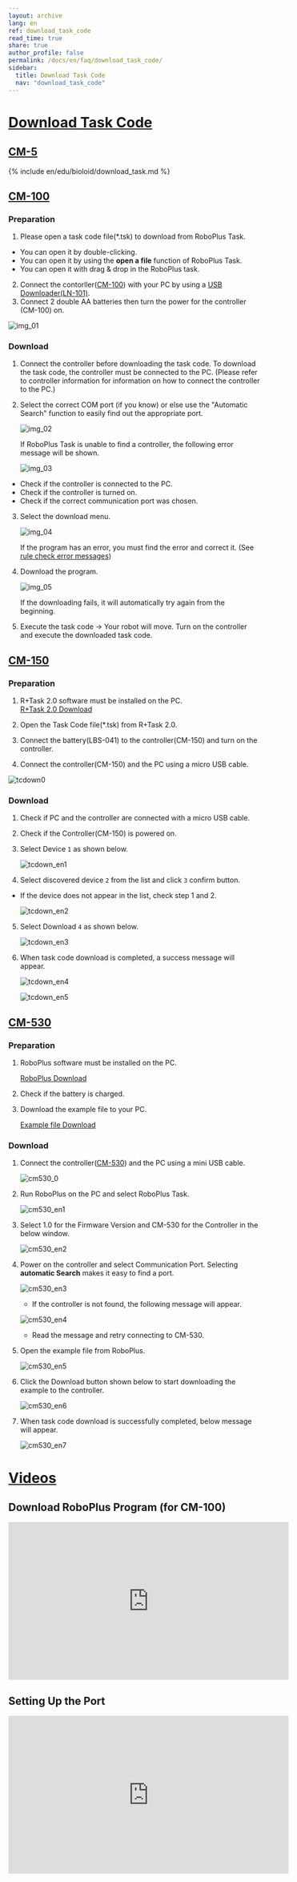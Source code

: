 ```yaml
---
layout: archive
lang: en
ref: download_task_code
read_time: true
share: true
author_profile: false
permalink: /docs/en/faq/download_task_code/
sidebar:
  title: Download Task Code
  nav: "download_task_code"
---
```


# [Download Task Code](#download-task-code)

## [CM-5](#cm-5)

{% include en/edu/bioloid/download_task.md %}

## [CM-100](#cm-100)

### Preparation
1. Please open a task code file(\*.tsk) to download from RoboPlus Task.
  - You can open it by double-clicking.
  - You can open it by using the **open a file** function of RoboPlus Task.
  - You can open it with drag & drop in the RoboPlus task.

2. Connect the contorller([CM-100]) with your PC by using a [USB Downloader(LN-101)].
3. Connect 2 double AA batteries then turn the power for the controller (CM-100) on.

  ![img_01][img_01]

### Download

1. Connect the controller before downloading the task code. To download the task code, the controller must be connected to the PC. (Please refer to controller information for information on how to connect the controller to the PC.)

2. Select the correct COM port (if you know) or else use the "Automatic Search" function  to easily find out the appropriate port.

    ![img_02][img_02]

    If RoboPlus Task is unable to find a controller, the following error message will be shown.

    ![img_03][img_03]

  - Check if the controller is connected to the PC.
  - Check if the controller is turned on.
  - Check if the correct communication port was chosen.

3. Select the download menu.

    ![img_04][img_04]

    If the program has an error, you must find the error and correct it. (See [rule check error messages])

4. Download the program.

    ![img_05][img_05]

    If the downloading fails, it will automatically try again from the beginning.

5. Execute the task code -> Your robot will move. Turn on the controller and execute the downloaded task code.

## [CM-150](#cm-150)

### Preparation
1. R+Task 2.0 software must be installed on the PC.  
   [R+Task 2.0 Download]

2. Open the Task Code file(\*.tsk) from R+Task 2.0.

3. Connect the battery(LBS-041) to the controller(CM-150) and turn on the controller.

4. Connect the controller(CM-150) and the PC using a micro USB cable.

  ![tcdown0][tcdown0]

### Download
1. Check if PC and the controller are connected with a micro USB cable.

2. Check if the Controller(CM-150) is powered on.

3. Select Device `1` as shown below.

    ![tcdown_en1][tcdown_en1]

4. Select discovered device `2` from the list and click `3` confirm button.
  - If the device does not appear in the list, check step 1 and 2.

    ![tcdown_en2][tcdown_en2]

5. Select Download `4` as shown below.

    ![tcdown_en3][tcdown_en3]

6. When task code download is completed, a success message will appear.

    ![tcdown_en4][tcdown_en4]

    ![tcdown_en5][tcdown_en5]


## [CM-530](#cm-530)

### Preparation

1. RoboPlus software must be installed on the PC.

   [RoboPlus Download]

2. Check if the battery is charged.

3. Download the example file to your PC.

   [Example file Download]


### Download

1. Connect the controller([CM-530]) and the PC using a mini USB cable.

    ![cm530_0][cm530_0]

2. Run RoboPlus on the PC and select RoboPlus Task.

    ![cm530_en1][cm530_en1]

3. Select 1.0 for the Firmware Version and CM-530 for the Controller in the below window.

    ![cm530_en2][cm530_en2]

4. Power on the controller and select Communication Port. Selecting **automatic Search** makes it easy to find a port.

    ![cm530_en3][cm530_en3]

    - If the controller is not found, the following message will appear.

    ![cm530_en4][cm530_en4]

    - Read the message and retry connecting to CM-530.

5. Open the example file from RoboPlus.

   ![cm530_en5][cm530_en5]

6. Click the Download button shown below to start downloading the example to the controller.

   ![cm530_en6][cm530_en6]

7. When task code download is successfully completed, below message will appear.

   ![cm530_en7][cm530_en7]


# [Videos](#videos)

## Download RoboPlus Program (for CM-100)

<iframe width="560" height="315" src="https://www.youtube.com/embed/3mDP9BW-Q0E" frameborder="0" allowfullscreen></iframe>

## Setting Up the Port

<iframe width="560" height="315" src="https://www.youtube.com/embed/UlD4C1XMsgo" frameborder="0" allowfullscreen></iframe>

[CM-100]: /docs/en/parts/controller/cm-100/
[CM-150]: /docs/en/parts/controller/cm-150/
[CM-530]: /docs/en/parts/controller/cm-530/
[USB Downloader(LN-101)]: /docs/en/parts/interface/ln-101/
[rule check error messages]: /docs/en/software/rplus1/task/task_misc/#rule-check
[R+Task 2.0 Download]: http://en.robotis.com/service/downloadpage.php?ca_id=10
[RoboPlus Download]: http://en.robotis.com/service/downloadpage.php?ca_id=10
[Example file Download]: /docs/en/edu/bioloid/stem/#download

[img_01]: /assets/images/edu/task_download_01.jpg
[img_02]: /assets/images/edu/task_download_02.png
[img_03]: /assets/images/edu/task_download_03.png
[img_04]: /assets/images/edu/task_download_04.png
[img_05]: /assets/images/edu/task_download_05.png
[tcdown0]: /assets/images/faq/tcdown0.jpg
[tcdown_en1]: /assets/images/faq/tcdown_en1.jpg
[tcdown_en2]: /assets/images/faq/tcdown_en2.jpg
[tcdown_en3]: /assets/images/faq/tcdown_en3.jpg
[tcdown_en4]: /assets/images/faq/tcdown_en4.jpg
[tcdown_en5]: /assets/images/faq/tcdown_en5.jpg
[cm530_0]: /assets/images/faq/cm530_0.png
[cm530_en1]: /assets/images/faq/cm530_en1.png
[cm530_en2]: /assets/images/faq/cm530_en2.png
[cm530_en3]: /assets/images/faq/cm530_en3.png
[cm530_en4]: /assets/images/faq/cm530_en4.png
[cm530_en5]: /assets/images/faq/cm530_en5.png
[cm530_en6]: /assets/images/faq/cm530_en6.png
[cm530_en7]: /assets/images/faq/cm530_en7.png
